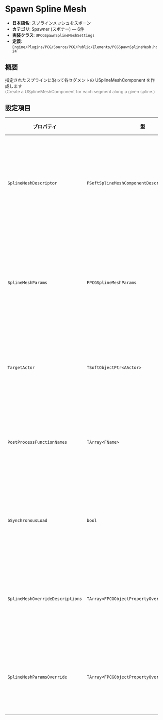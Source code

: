 # Spawn Spline Mesh

- **日本語名**: スプラインメッシュをスポーン
- **カテゴリ**: Spawner (スポナー) — 6件
- **実装クラス**: `UPCGSpawnSplineMeshSettings`
- **定義**: `Engine/Plugins/PCG/Source/PCG/Public/Elements/PCGSpawnSplineMesh.h:24`

## 概要

指定されたスプラインに沿って各セグメントの USplineMeshComponent を作成します<br><span style='color:gray'>(Create a USplineMeshComponent for each segment along a given spline.)</span>

## 設定項目


| プロパティ | 型 | 初期値 | 説明 |
| --- | --- | --- | --- |
| `SplineMeshDescriptor` | `FSoftSplineMeshComponentDescriptor` | なし | スプラインメッシュコンポーネントの設定プリセット。 |
| `SplineMeshParams` | `FPCGSplineMeshParams` | なし | メッシュの引き延ばし設定や UV 調整などのパラメータ。 |
| `TargetActor` | `TSoftObjectPtr<AActor>` | なし | メッシュを配置するターゲットアクタ。 |
| `PostProcessFunctionNames` | `TArray<FName>` | なし | スプラインメッシュ生成後に呼び出す関数一覧。 |
| `bSynchronousLoad` | `bool` | `false` | メッシュ／マテリアルを同期ロードします。 |
| `SplineMeshOverrideDescriptions` | `TArray<FPCGObjectPropertyOverrideDescription>` | なし | メッシュ記述子に適用するプロパティ上書き。 |
| `SplineMeshParamsOverride` | `TArray<FPCGObjectPropertyOverrideDescription>` | なし | メッシュパラメータに適用する上書き設定。 |
